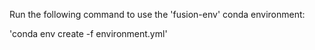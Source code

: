 Run the following command to use the 'fusion-env' conda environment:

'conda env create -f environment.yml'

